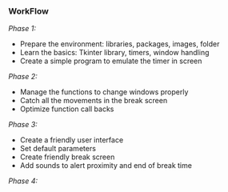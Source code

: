 ### **WorkFlow**

*Phase 1:*
* Prepare the environment: libraries, packages, images, folder
* Learn the basics: Tkinter library, timers, window handling
* Create a simple program to emulate the timer in screen

*Phase 2:*
* Manage the functions to change windows properly
* Catch all the movements in the break screen
* Optimize function call backs

*Phase 3:*
* Create a friendly user interface
* Set default parameters
* Create friendly break screen
* Add sounds to alert proximity and end of break time

*Phase 4:*